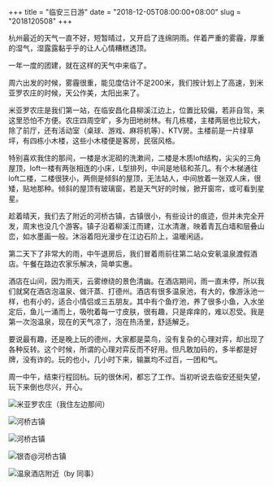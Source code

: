 +++
title = "临安三日游"
date = "2018-12-05T08:00:00+08:00"
slug = "2018120508"
+++

杭州最近的天气一直不好，短暂晴过，又开启了连绵阴雨。伴着严重的雾霾，厚重的湿气，湿露露黏乎乎的让人心情糟糕透顶。

一年一度的团建，就在这样的天气中来临了。

周六出发的时候，雾霾很重，能见度估计不足200米，我们按计划上了高速，到米亚罗农庄的时候，天公作美，太阳出来了。

米亚罗农庄是我们第一站，在临安昌化县柳溪江边上，位置比较偏，若非自驾，来这里恐怕不方便。农庄四周空旷，多为田地树林。有几栋楼，主楼两层也比较大，除了前厅，还有活动室（桌球、游戏、麻将机等）、KTV房。主楼前是一片绿草坪，有四栋小木楼，这些小木楼便是客房，民宿风格。

特别喜欢我住的那间，一楼是水泥砌的洗漱间，二楼是木质loft结构，尖尖的三角屋顶，loft一楼有两张相连的小床，L型排列，中间是地毯和茶几。有个木梯通往loft二楼，二楼很狭小，两侧是倾斜的屋顶，无法站人，中间放着一张双人床，很矮，贴地那种。倾斜的屋顶有玻璃窗，若是天气好的时候，掀开窗帘，或可看到星星。

趁着晴天，我们去了附近的河桥古镇，古镇很小，有些设计的痕迹，但并未完全开发，周末也没几个游客。镇子沿着柳溪江而建，江水清澈，映着青瓦白墙和层叠山峦，如水墨画一般。沐浴着阳光漫步在江边石阶上，温暖闲适。

第二天下了非常大的雨，中午退房后，我们冒着雨前往第二站众安氡温泉渡假酒店。午餐在路边农家乐解决，简单实惠。

酒店在山间，因为雨天，云雾缭绕的景色清幽。在酒店期间，雨一直未停，所以我们就窝在酒店泡温泉、做汗蒸、打德州。酒店有很多温泉池，有大的，像游泳池一样，也有小的，适合小情侣或三五朋友。其中有个鱼疗池，养了很多小鱼，入水坐定后，鱼儿一涌而上，吸吮着每一寸皮肤，很有趣，只是痒痒的，难以忍受。我是第一次泡温泉，现在的天气凉了，泡在热汤里，舒适解乏。

要说最有趣，还是晚上玩的德州，大家都是菜鸟，没有复杂的心理对弈，却出现了各种反转。这个时候，所谓的心理对弈反而不好用。但凡敢加码的，多半都是好牌，没有诈的。玩的也小，几小时下来，输赢均不过百，一团和气。

周一中午，结束行程回杭。玩的很休闲，都忘了工作。当初听说去临安还挺失望，玩下来倒也尽兴，开心。

![米亚罗农庄（我住左边那间）](/blog_static/2018/20181205-linan-1.jpg)

![河桥古镇](/blog_static/2018/20181205-linan-2.jpg)

![河桥古镇](/blog_static/2018/20181205-linan-3.jpg)

![银杏@河桥古镇](/blog_static/2018/20181205-linan-4.jpg)

![温泉酒店附近（by 同事）](/blog_static/2018/20181205-linan-5.jpg)


